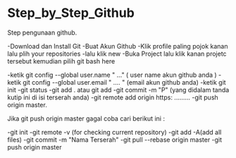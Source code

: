 # Step_by_Step_Github
Step pengunaan github.

-Download dan Install Git
-Buat Akun  Github
-Klik profile paling pojok kanan lalu plih your repositories
-lalu klik new 
-Buka Project lalu klik kanan projetc tersebut kemudian pilih git bash here   

-ketik git config --global user.name  " ..." ( user name akun github anda )
-ketik git config --global user.email   " .... " (email akun github anda)
-ketik git init
-git status
-git add . atau git add
-git commit -m "P"  (yang  didalam tanda kutip ini di isi terserah anda)
-git remote add origin  https: .........
-git push origin master.

Jika git push origin master gagal coba cari berikut ini :

-git init
-git remote -v (for checking current repository)
-git add -A(add all files)
-git commit -m "Nama Terserah"
-git pull --rebase origin master
-git push origin master
